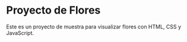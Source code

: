 # Proyecto de Flores
Este es un proyecto de muestra para visualizar flores con HTML, CSS y JavaScript.
